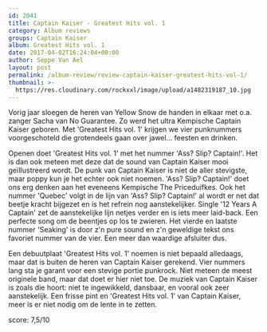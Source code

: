 ```yaml
---
id: 2041
title: Captain Kaiser - Greatest Hits vol. 1
category: Album reviews
groups: Captain Kaiser
album: Greatest Hits vol. 1
date: 2017-04-02T16:24:04+00:00
author: Seppe Van Ael
layout: post
permalink: /album-review/review-captain-kaiser-greatest-hits-vol-1/
thumbnail: >-
  https://res.cloudinary.com/rockxxl/image/upload/a1482319187_10.jpg
---
```

Vorig jaar sloegen de heren van Yellow Snow de handen in elkaar met o.a. zanger Sacha van No Guarantee. Zo werd het ultra Kempische Captain Kaiser geboren. Met 'Greatest Hits vol. 1' krijgen we vier punknummers voorgeschoteld die grotendeels gaan over jawel&#8230; feesten en drinken.

Openen doet 'Greatest Hits vol. 1' met het nummer 'Ass? Slip? Captain!'. Het is dan ook meteen met deze dat de sound van Captain Kaiser mooi geïllustreerd wordt. De punk van Captain Kaiser is niet de aller stevigste, maar poppy kun je het echter ook niet noemen. 'Ass? Slip? Captain!' doet ons erg denken aan het eveneens Kempische The Priceduifkes. Ook het nummer 'Quebec' volgt in de lijn van 'Ass? Slip? Captain!' al wordt er net dat beetje kracht bijgezet en is het refrein nog aanstekelijker. Single '12 Years A Captain' zet de aanstekelijke lijn netjes verder en is iets meer laid-back. Een perfecte song om de beentjes op los te zwieren. Het vierde en laatste nummer 'Seaking' is door z'n pure sound en z'n geweldige tekst ons favoriet nummer van de vier. Een meer dan waardige afsluiter dus.

Een debuutplaat 'Greatest Hits vol. 1' noemen is niet bepaald alledaags, maar dat is buiten de heren van Captain Kaiser gerekend. Vier nummers lang sta je garant voor een stevige portie punkrock. Niet meteen de meest originele band, maar dat doet er hier niet toe. De muziek van Captain Kaiser is zoals die hoort: niet te ingewikkeld, dansbaar, en vooral ook zeer aanstekelijk. Een frisse pint en 'Greatest Hits vol. 1' van Captain Kaiser, meer is er niet nodig om de lente in te zetten.

score: 7,5/10
